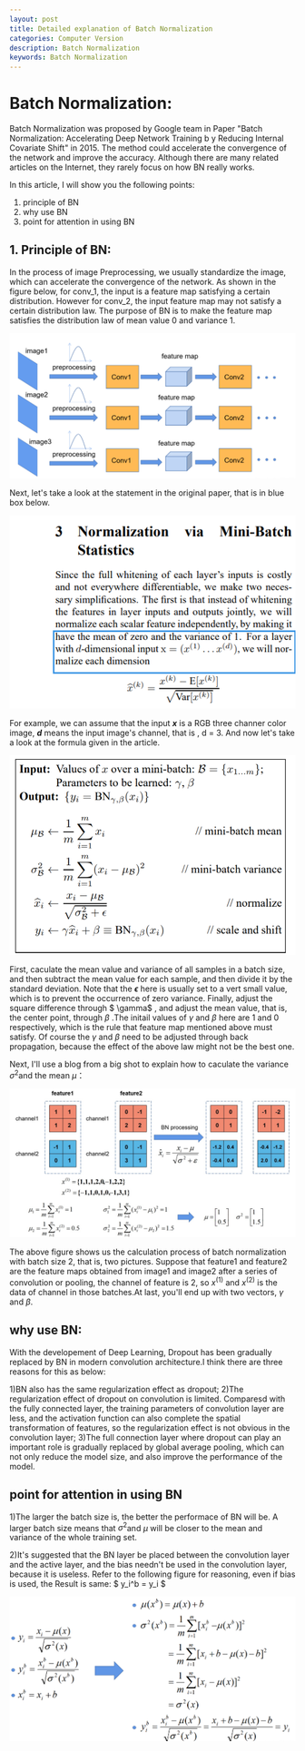 ```yaml
---
layout: post
title: Detailed explanation of Batch Normalization
categories: Computer Version
description: Batch Normalization
keywords: Batch Normalization
---
```


# Batch Normalization:

Batch Normalization was proposed by Google team in Paper "Batch Normalization: Accelerating Deep Network Training b y Reducing Internal Covariate Shift" in 2015. The method could accelerate the convergence of the network and improve the accuracy. Although there are many related articles on the Internet, they rarely focus on how BN really works.

In this article, I will show you the following points:
1) principle of BN <bn>
2) why use BN <bn>
3) point for attention in using BN

## 1.  Principle of BN:

In the process of image Preprocessing, we usually standardize the image, which can accelerate the convergence of the network. As shown in the figure below, for conv_1, the input is a feature map satisfying a certain distribution. However for conv_2, the input feature map may not satisfy a certain distribution law. The purpose of BN is to make the feature map satisfies the distribution law of mean value 0 and variance 1.

![BN1](/assets/img/BN1.png)

Next, let's take a look at the statement in the original paper, that is in blue box below.

![image-20200917113852396](/assets/img/image-20200917113852396.png)

 For example, we can assume that the input ***x*** is a RGB three channer color image, ***d*** means the input image's channel, that is , d = 3. And now let's take a look at the formula given in the article.

![BN2](/assets/img/BN2.png)

First, caculate the mean value and variance of all samples in a batch size, and then subtract the mean value for each sample, and then divide it by the standard deviation. Note that the **$\epsilon$** here is usually set to a vert small value, which is to prevent the occurrence of zero variance. Finally, adjust the square difference through $ \gamma$ , and adjust the mean value, that is, the center point, through $\beta$ .The initail values of $\gamma$ and $\beta$ here are 1 and 0 respectively, which is the rule that feature map mentioned above must satisfy. Of course the  $\gamma$ and $\beta$ need to be adjusted through back propagation, because the effect of the above law might not be the best one.

Next, I'll use a blog from a big shot to explain how to caculate the variance $\sigma^2$and the mean $\mu$：

![BN3](/assets/img/BN3.png)

The above figure shows us the calculation process of batch normalization with batch size 2, that is, two pictures. Suppose that feature1 and feature2 are the feature maps obtained from image1 and image2 after a series of convolution or pooling, the channel of feature is 2, so $x^{(1)}$ and $x^{(2)}$ is the data of channel in those batches.At last, you'll end up with two vectors, $\gamma$ and $\beta$.

## why use BN:

With the developement of Deep Learning, Dropout has been gradually replaced by BN in modern convolution architecture.I think there are three reasons for this as below:

1)BN also has the same regularization effect as dropout;<bn>
2)The regularization effect of dropout on convolution is limited. Comparesd with the fully connected layer, the training parameters of convolution layer are less, and the activation function can also complete the spatial transformation of features, so the regularization effect is not obvious in the convolution layer;<bn>
3)The full connection layer where dropout can play an important role is gradually replaced by global average pooling, which can not only reduce the model size, and also improve the performance of the model.<bn>

## point for attention in using BN

1)The larger the batch size is, the better the performace of BN will be. A larger batch size means that $\sigma^2$and $\mu$ will be closer to the mean and variance of the whole training set.

2)It's suggested that the BN layer be placed between the convolution layer and the active layer, and the bias needn't be used in the convolution layer, because it is useless. Refer to the following figure for reasoning, even if bias is used, the Result is same: $ y_i^b = y_i \$

![BN4](/assets/img/BN4.png)